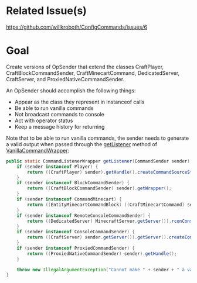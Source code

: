 # Related Issue(s)
https://github.com/willkroboth/ConfigCommands/issues/6

# Goal
Create versions of OpSender that extend the classes CraftPlayer, CraftBlockCommandSender, CraftMinecartCommand, DedicatedServer, CraftServer, and ProxiedNativeCommandSender.

An OpSender should accomplish the following things:
- Appear as the class they represent in instanceof calls
- Be able to run vanilla commands
- Not broadcast commands to console
- Act with operator status
- Keep a message history for returning

Note that to be able to run vanilla commands, the sender needs to generate a valid output when passed through the [getListener](https://hub.spigotmc.org/stash/projects/SPIGOT/repos/craftbukkit/browse/src/main/java/org/bukkit/craftbukkit/command/VanillaCommandWrapper.java#66) method of [VanillaCommandWrapper](https://hub.spigotmc.org/stash/projects/SPIGOT/repos/craftbukkit/browse/src/main/java/org/bukkit/craftbukkit/command/VanillaCommandWrapper.java):
```java
public static CommandListenerWrapper getListener(CommandSender sender) {
    if (sender instanceof Player) {
        return ((CraftPlayer) sender).getHandle().createCommandSourceStack();
    }
    if (sender instanceof BlockCommandSender) {
        return ((CraftBlockCommandSender) sender).getWrapper();
    }
    if (sender instanceof CommandMinecart) {
        return ((EntityMinecartCommandBlock) ((CraftMinecartCommand) sender).getHandle()).getCommandBlock().createCommandSourceStack();
    }
    if (sender instanceof RemoteConsoleCommandSender) {
        return ((DedicatedServer) MinecraftServer.getServer()).rconConsoleSource.createCommandSourceStack();
    }
    if (sender instanceof ConsoleCommandSender) {
        return ((CraftServer) sender.getServer()).getServer().createCommandSourceStack();
    }
    if (sender instanceof ProxiedCommandSender) {
        return ((ProxiedNativeCommandSender) sender).getHandle();
    }

    throw new IllegalArgumentException("Cannot make " + sender + " a vanilla command listener");
}
```
